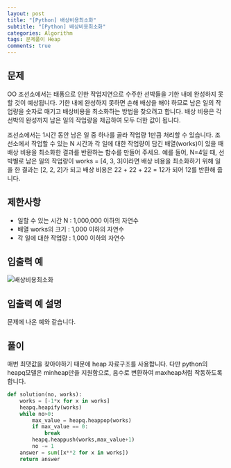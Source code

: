 ```yaml
---  
layout: post  
title: "[Python] 배상비용최소화"  
subtitle: "[Python] 배상비용최소화"  
categories: Algorithm
tags: 문제풀이 Heap
comments: true  
---  
```


## 문제

OO 조선소에서는 태풍으로 인한 작업지연으로 수주한 선박들을 기한 내에 완성하지 못할 것이 예상됩니다. 기한 내에 완성하지 못하면 손해 배상을 해야 하므로 남은 일의 작업량을 숫자로 매기고 배상비용을 최소화하는 방법을 찾으려고 합니다.
배상 비용은 각 선박의 완성까지 남은 일의 작업량을 제곱하여 모두 더한 값이 됩니다.

조선소에서는 1시간 동안 남은 일 중 하나를 골라 작업량 1만큼 처리할 수 있습니다. 조선소에서 작업할 수 있는 N 시간과 각 일에 대한 작업량이 담긴 배열(works)이 있을 때 배상 비용을 최소화한 결과를 반환하는 함수를 만들어 주세요. 예를 들어, N=4일 때, 선박별로 남은 일의 작업량이 works = [4, 3, 3]이라면 배상 비용을 최소화하기 위해 일을 한 결과는 [2, 2, 2]가 되고 배상 비용은 22 + 22 + 22 = 12가 되어 12를 반환해 줍니다.

## 제한사항

- 일할 수 있는 시간 N : 1,000,000 이하의 자연수
- 배열 works의 크기 : 1,000 이하의 자연수
- 각 일에 대한 작업량 : 1,000 이하의 자연수


## 입출력 예

![배상비용최소화](https://yunsikus.github.io/assets/img/post_img/배상비용최소화.jpg)

## 입출력 예 설명

문제에 나온 예와 같습니다.

## 풀이

매번 최댓값을 찾아야하기 때문에 heap 자료구조를 사용합니다. 다만 python의 heapq모델은 minheap만을 지원함으로, 음수로 변환하여 maxheap처럼 작동하도록 합니다. 
   

```python
def solution(no, works):
    works = [-1*x for x in works] 
    heapq.heapify(works)    
    while no>0:
        max_value = heapq.heappop(works)
        if max_value == 0:
            break 
        heapq.heappush(works,max_value+1)
        no -= 1
    answer = sum([x**2 for x in works])
    return answer
```